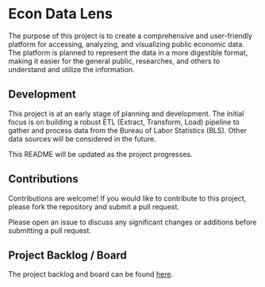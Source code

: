 ﻿# Econ Data Lens

The purpose of this project is to create a comprehensive and user-friendly platform for accessing, analyzing, and visualizing public economic data. The platform is planned to represent the data in a more digestible format, making it easier for the general public, researches, and others to understand and utilize the information.

## Development
This project is at an early stage of planning and development. The initial focus is on building a robust ETL (Extract, Transform, Load) pipeline to gather and process data from the Bureau of Labor Statistics (BLS). Other data sources will be considered in the future. 

This README will be updated as the project progresses. 

## Contributions
Contributions are welcome! If you would like to contribute to this project, please fork the repository and submit a pull request. 

Please open an issue to discuss any significant changes or additions before submitting a pull request.

## Project Backlog / Board
The project backlog and board can be found [here](https://github.com/users/jtsimon93/projects/5).

